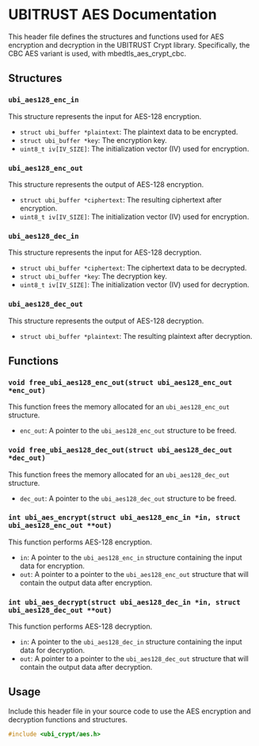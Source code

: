 # UBITRUST AES Documentation

This header file defines the structures and functions used for AES encryption and decryption in the UBITRUST Crypt library. Specifically, the CBC AES variant is used, with mbedtls_aes_crypt_cbc.

## Structures

### `ubi_aes128_enc_in`

This structure represents the input for AES-128 encryption.

- `struct ubi_buffer *plaintext`: The plaintext data to be encrypted.
- `struct ubi_buffer *key`: The encryption key.
- `uint8_t iv[IV_SIZE]`: The initialization vector (IV) used for encryption.

### `ubi_aes128_enc_out`

This structure represents the output of AES-128 encryption.

- `struct ubi_buffer *ciphertext`: The resulting ciphertext after encryption.
- `uint8_t iv[IV_SIZE]`: The initialization vector (IV) used for encryption.

### `ubi_aes128_dec_in`

This structure represents the input for AES-128 decryption.

- `struct ubi_buffer *ciphertext`: The ciphertext data to be decrypted.
- `struct ubi_buffer *key`: The decryption key.
- `uint8_t iv[IV_SIZE]`: The initialization vector (IV) used for decryption.

### `ubi_aes128_dec_out`

This structure represents the output of AES-128 decryption.

- `struct ubi_buffer *plaintext`: The resulting plaintext after decryption.

## Functions

### `void free_ubi_aes128_enc_out(struct ubi_aes128_enc_out *enc_out)`

This function frees the memory allocated for an `ubi_aes128_enc_out` structure.

- `enc_out`: A pointer to the `ubi_aes128_enc_out` structure to be freed.

### `void free_ubi_aes128_dec_out(struct ubi_aes128_dec_out *dec_out)`

This function frees the memory allocated for an `ubi_aes128_dec_out` structure.

- `dec_out`: A pointer to the `ubi_aes128_dec_out` structure to be freed.

### `int ubi_aes_encrypt(struct ubi_aes128_enc_in *in, struct ubi_aes128_enc_out **out)`

This function performs AES-128 encryption.

- `in`: A pointer to the `ubi_aes128_enc_in` structure containing the input data for encryption.
- `out`: A pointer to a pointer to the `ubi_aes128_enc_out` structure that will contain the output data after encryption.

### `int ubi_aes_decrypt(struct ubi_aes128_dec_in *in, struct ubi_aes128_dec_out **out)`

This function performs AES-128 decryption.

- `in`: A pointer to the `ubi_aes128_dec_in` structure containing the input data for decryption.
- `out`: A pointer to a pointer to the `ubi_aes128_dec_out` structure that will contain the output data after decryption.

## Usage

Include this header file in your source code to use the AES encryption and decryption functions and structures.

```C
#include <ubi_crypt/aes.h>